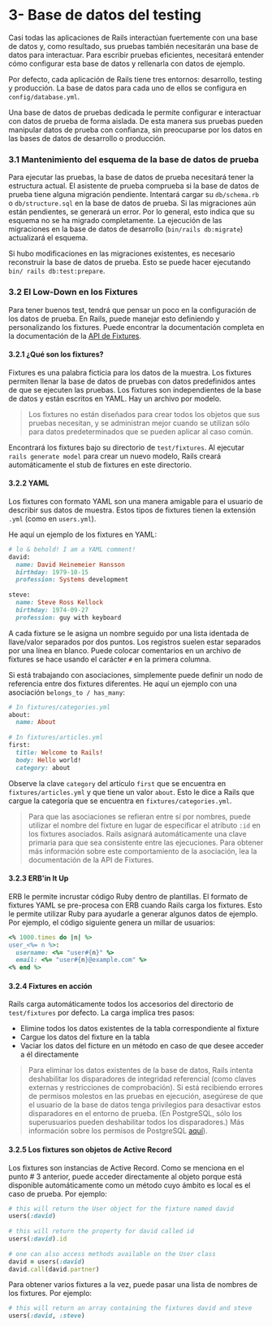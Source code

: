 # 3- Base de datos del testing

Casi todas las aplicaciones de Rails interactúan fuertemente con una base de datos y, como resultado, sus pruebas también necesitarán una base de datos para interactuar. Para escribir pruebas eficientes, necesitará entender cómo configurar esta base de datos y rellenarla con datos de ejemplo.

Por defecto, cada aplicación de Rails tiene tres entornos: desarrollo, testing y producción. La base de datos para cada uno de ellos se configura en `config/database.yml`.

Una base de datos de pruebas dedicada le permite configurar e interactuar con datos de prueba de forma aislada. De esta manera sus pruebas pueden manipular datos de prueba con confianza, sin preocuparse por los datos en las bases de datos de desarrollo o producción.

### 3.1 Mantenimiento del esquema de la base de datos de prueba

Para ejecutar las pruebas, la base de datos de prueba necesitará tener la estructura actual. El asistente de prueba comprueba si la base de datos de prueba tiene alguna migración pendiente. Intentará cargar su `db/schema.rb` o `db/structure.sql` en la base de datos de prueba. Si las migraciones aún están pendientes, se generará un error. Por lo general, esto indica que su esquema no se ha migrado completamente. La ejecución de las migraciones en la base de datos de desarrollo \(`bin/rails db:migrate`\) actualizará el esquema.

Si hubo modificaciones en las migraciones existentes, es necesario reconstruir la base de datos de prueba. Esto se puede hacer ejecutando `bin/ rails db:test:prepare`.

### 3.2 El Low-Down en los Fixtures

Para tener buenos test, tendrá que pensar un poco en la configuración de los datos de prueba. En Rails, puede manejar esto definiendo y personalizando los fixtures. Puede encontrar la documentación completa en la documentación de la [API de Fixtures](http://api.rubyonrails.org/v5.1.2/classes/ActiveRecord/FixtureSet.html).

#### 3.2.1 ¿Qué son los fixtures?

Fixtures es una palabra ficticia para los datos de la muestra. Los fixtures permiten llenar la base de datos de pruebas con datos predefinidos antes de que se ejecuten las pruebas. Los fixtures son independientes de la base de datos y están escritos en YAML. Hay un archivo por modelo.

> Los fixtures no están diseñados para crear todos los objetos que sus pruebas necesitan, y se administran mejor cuando se utilizan sólo para datos predeterminados que se pueden aplicar al caso común.

Encontrará los fixtures bajo su directorio de `test/fixtures`. Al ejecutar `rails generate model` para crear un nuevo modelo, Rails creará automáticamente el stub de fixtures en este directorio.

#### 3.2.2 YAML

Los fixtures con formato YAML son una manera amigable para el usuario de describir sus datos de muestra. Estos tipos de fixtures tienen la extensión `.yml` \(como en `users.yml`\).

He aquí un ejemplo de los fixtures en YAML:

```ruby
# lo & behold! I am a YAML comment!
david:
  name: David Heinemeier Hansson
  birthday: 1979-10-15
  profession: Systems development
 
steve:
  name: Steve Ross Kellock
  birthday: 1974-09-27
  profession: guy with keyboard
```

A cada fixture se le asigna un nombre seguido por una lista identada de llave/valor separados por dos puntos. Los registros suelen estar separados por una línea en blanco. Puede colocar comentarios en un archivo de fixtures se hace usando el carácter `#` en la primera columna.

Si está trabajando con asociaciones, simplemente puede definir un nodo de referencia entre dos fixtures diferentes. He aquí un ejemplo con una asociación `belongs_to / has_many`:

```ruby
# In fixtures/categories.yml
about:
  name: About
 
# In fixtures/articles.yml
first:
  title: Welcome to Rails!
  body: Hello world!
  category: about
```

Observe la clave `category` del artículo `first` que se encuentra en `fixtures/articles.yml` y que tiene un valor  `about`. Esto le dice a Rails que cargue la categoría que se encuentra en `fixtures/categories.yml`.

> Para que las asociaciones se refieran entre sí por nombres, puede utilizar el nombre del fixture en lugar de especificar el atributo `:id` en los fixtures asociados. Rails asignará automáticamente una clave primaria para que sea consistente entre las ejecuciones. Para obtener más información sobre este comportamiento de la asociación, lea la documentación de la API de Fixtures.

#### 3.2.3 ERB'in It Up

ERB le permite incrustar código Ruby dentro de plantillas. El formato de fixtures YAML se pre-procesa con ERB cuando Rails carga los fixtures. Esto le permite utilizar Ruby para ayudarle a generar algunos datos de ejemplo. Por ejemplo, el código siguiente genera un millar de usuarios:

```ruby
<% 1000.times do |n| %>
user_<%= n %>:
  username: <%= "user#{n}" %>
  email: <%= "user#{n}@example.com" %>
<% end %>
```

#### 3.2.4 Fixtures en acción

Rails carga automáticamente todos los accesorios del directorio de `test/fixtures` por defecto. La carga implica tres pasos:

* Elimine todos los datos existentes de la tabla correspondiente al fixture
* Cargue los datos del fixture en la tabla
* Vaciar los datos del ficture en un método en caso de que desee acceder a él directamente

> Para eliminar los datos existentes de la base de datos, Rails intenta deshabilitar los disparadores de integridad referencial \(como claves externas y restricciones de comprobación\). Si está recibiendo errores de permisos molestos en las pruebas en ejecución, asegúrese de que el usuario de la base de datos tenga privilegios para desactivar estos disparadores en el entorno de prueba. \(En PostgreSQL, sólo los superusuarios pueden deshabilitar todos los disparadores.\) Más información sobre los permisos de PostgreSQL [aquí](http://blog.endpoint.com/2012/10/postgres-system-triggers-error.html)\).

#### 3.2.5 Los fixtures son objetos de Active Record

Los fixtures son instancias de Active Record. Como se menciona en el punto \# 3 anterior, puede acceder directamente al objeto porque está disponible automáticamente como un método cuyo ámbito es local es el caso de prueba. Por ejemplo:

```ruby
# this will return the User object for the fixture named david
users(:david)
 
# this will return the property for david called id
users(:david).id
 
# one can also access methods available on the User class
david = users(:david)
david.call(david.partner)
```

Para obtener varios fixtures a la vez, puede pasar una lista de nombres de los fixtures. Por ejemplo:

```ruby
# this will return an array containing the fixtures david and steve
users(:david, :steve)
```



